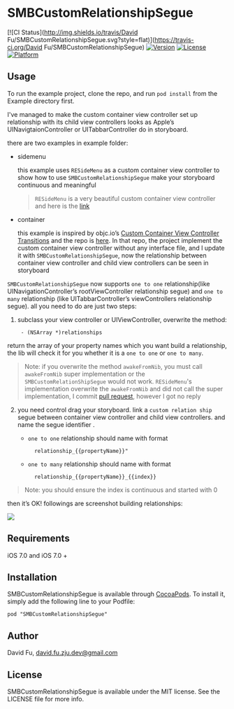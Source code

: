 # SMBCustomRelationshipSegue

[![CI Status](http://img.shields.io/travis/David Fu/SMBCustomRelationshipSegue.svg?style=flat)](https://travis-ci.org/David Fu/SMBCustomRelationshipSegue)
[![Version][image-1]][1]
[![License][image-2]][2]
[![Platform][image-3]][3]

## Usage

To run the example project, clone the repo, and run `pod install` from the Example directory first.

I've managed to make the custom container view controller set up relationship with its child view controllers looks as Apple’s UINavigtaionController or UITabbarController do in storyboard.

there are two examples in example folder:

+ sidemenu

	this example uses `RESideMenu` as a custom container view controller to show how to use `SMBCustomRelationshipSegue` make your storyboard continuous and meaningful

	> `RESideMenu` is a very beautiful custom container view controller and here is the [link][4]

+ container

	this example is inspired by objc.io’s [Custom Container View Controller Transitions][5] and the repo is [here][6]. In that repo, the project implement the custom container view controller without any interface file, and I update it with `SMBCustomRelationshipSegue`, now the relationship between container view controller and child view controllers can be seen in storyboard

`SMBCustomRelationshipSegue` now supports `one to one` relationship(like UINavigationController’s rootViewController relationship segue) and `one to many` relationship (like UITabbarController’s viewControllers relationship segue). all you need to do are just two steps:

1. subclass your view controller or UIViewController, overwrite the method:

		- (NSArray *)relationships

return the array of your property names which you want build a relationship, the lib will check it for you whether it is a `one to one` or `one to many`.

> Note: if you overwrite the method `awakeFromNib`, you must call `awakeFromNib` super implementation or the `SMBCustomRelationShipSegue` would not work.
> `RESideMenu`'s implementation overwrite the `awakeFromNib` and did not call the super implementation, I commit [pull request][7], however I got no reply

2. you need control drag your storyboard. link a `custom relation ship` segue between container view controller and child view controllers. and name the segue identifier .

	+ `one to one` relationship should name with format 

			relationship_{{propertyName}}"

	+ `one to many` relationship should name with format 

			relationship_{{propertyName}}_{{index}}

> Note: you should ensure the index is continuous and started with 0

then it’s OK! followings are screenshot building relationships:

![][image-4]

## Requirements

iOS 7.0 and iOS 7.0 +

## Installation

SMBCustomRelationshipSegue is available through [CocoaPods][8]. To install
it, simply add the following line to your Podfile:

	pod "SMBCustomRelationshipSegue"

## Author

David Fu, david.fu.zju.dev@gmail.com

## License

SMBCustomRelationshipSegue is available under the MIT license. See the LICENSE file for more info.

[1]:	http://cocoapods.org/pods/SMBCustomRelationshipSegue
[2]:	http://cocoapods.org/pods/SMBCustomRelationshipSegue
[3]:	http://cocoapods.org/pods/SMBCustomRelationshipSegue
[4]:	https://github.com/romaonthego/RESideMenu
[5]:	http://www.objc.io/issues/12-animations/custom-container-view-controller-transitions/
[6]:	https://github.com/objcio/issue-12-custom-container-transitions
[7]:	https://github.com/romaonthego/RESideMenu/pull/253
[8]:	http://cocoapods.org

[image-1]:	https://img.shields.io/cocoapods/v/SMBCustomRelationshipSegue.svg?style=flat
[image-2]:	https://img.shields.io/cocoapods/l/SMBCustomRelationshipSegue.svg?style=flat
[image-3]:	https://img.shields.io/cocoapods/p/SMBCustomRelationshipSegue.svg?style=flat
[image-4]:	https://github.com/SuperMarioBean/SMBCustomRelationshipSegue/raw/master/1.gif